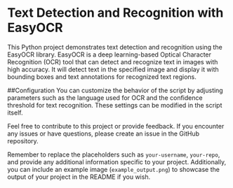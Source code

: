 # Text Detection and Recognition with EasyOCR

This Python project demonstrates text detection and recognition using the EasyOCR library. EasyOCR is a deep learning-based Optical Character Recognition (OCR) tool that can detect and recognize text in images with high accuracy.
It will detect text in the specified image and display it with bounding boxes and text annotations for recognized text regions.



##Configuration
You can customize the behavior of the script by adjusting parameters such as the language used for OCR and the confidence threshold for text recognition. These settings can be modified in the script itself.

Feel free to contribute to this project or provide feedback. If you encounter any issues or have questions, please create an issue in the GitHub repository.

Remember to replace the placeholders such as `your-username`, `your-repo`, and provide any additional information specific to your project. Additionally, you can include an example image (`example_output.png`) to showcase the output of your project in the README if you wish.

